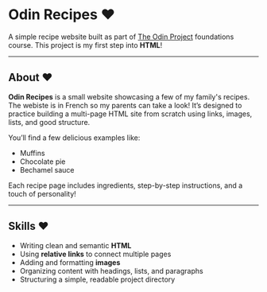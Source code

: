 # Odin Recipes &hearts;

A simple recipe website built as part of [The Odin Project](https://www.theodinproject.com/) foundations course. This project is my first step into **HTML**!

---

## About &hearts;

**Odin Recipes** is a small website showcasing a few of my family's recipes. The webiste is in French so my parents can take a look! 
It’s designed to practice building a multi-page HTML site from scratch using links, images, lists, and good structure.  

You’ll find a few delicious examples like:
- Muffins 
- Chocolate pie 
- Bechamel sauce 

Each recipe page includes ingredients, step-by-step instructions, and a touch of personality!

---

## Skills &hearts;

- Writing clean and semantic **HTML**  
- Using **relative links** to connect multiple pages  
- Adding and formatting **images**  
- Organizing content with headings, lists, and paragraphs  
- Structuring a simple, readable project directory  
